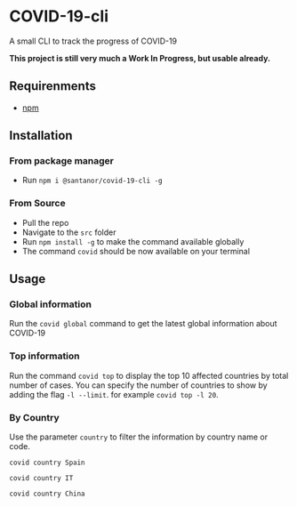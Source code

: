 # COVID-19-cli
A small CLI to track the progress of COVID-19

**This project is still very much a Work In Progress, but usable already.**

## Requirenments
* [npm](https://www.npmjs.com/get-npm)

## Installation
### From package manager
* Run `npm i @santanor/covid-19-cli -g`
### From Source
* Pull the repo
* Navigate to the `src` folder
* Run `npm install -g` to make the command available globally
* The command `covid` should be now available on your terminal

## Usage
### Global information
Run the `covid global` command to get the latest global information about COVID-19
### Top information
Run the command `covid top` to display the top 10 affected countries by total number of cases. You can specify the number of countries to show by adding the flag `-l --limit`. for example `covid top -l 20`.
### By Country
Use the parameter `country` to filter the information by country name or code. 

`covid country Spain`

`covid country IT`

`covid country China`
